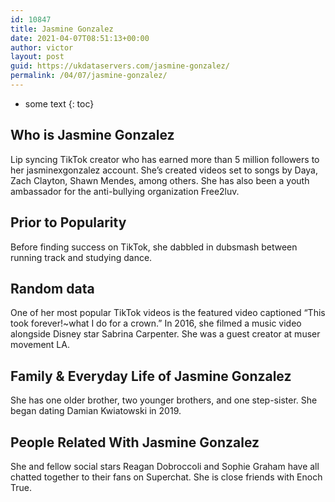 ```yaml
---
id: 10847
title: Jasmine Gonzalez
date: 2021-04-07T08:51:13+00:00
author: victor
layout: post
guid: https://ukdataservers.com/jasmine-gonzalez/
permalink: /04/07/jasmine-gonzalez/
---
```


* some text
{: toc}


## Who is Jasmine Gonzalez



Lip syncing TikTok creator who has earned more than 5 million followers to her jasminexgonzalez account. She&#8217;s created videos set to songs by Daya, Zach Clayton, Shawn Mendes, among others. She has also been a youth ambassador for the anti-bullying organization Free2luv. 

                
                
                
## Prior to Popularity



Before finding success on TikTok, she dabbled in dubsmash between running track and studying dance.

                
                
                
## Random data



One of her most popular TikTok videos is the featured video captioned &#8220;This took forever!~what I do for a crown.&#8221; In 2016, she filmed a music video alongside Disney star Sabrina Carpenter. She was a guest creator at muser movement LA.

                
                
                
## Family & Everyday Life of Jasmine Gonzalez



She has one older brother, two younger brothers, and one step-sister. She began dating Damian Kwiatowski in 2019. 

                
                
                
## People Related With Jasmine Gonzalez



She and fellow social stars Reagan Dobroccoli and Sophie Graham have all chatted together to their fans on Superchat. She is close friends with Enoch True. 

                
              
            
          
          
          